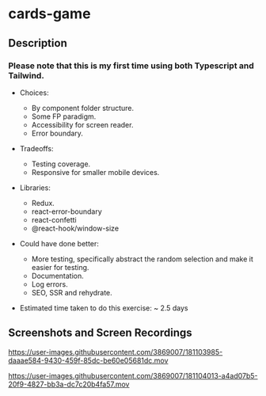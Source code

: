 # cards-game


## Description

<!--- Provide a general summary of your changes in the Title above -->
<!--- Before filling this out, please follow commit guidelines: -->
<!--- https://chris.beams.io/posts/git-commit/ -->
<!--- In short: first line ~50 chars, then blank line, then bullets or paragraph summarizing. -->

<!--- Please explain the choices and tradeoffs you made, libraries, what could be done better with more time, etc. -->
### Please note that this is my first time using both Typescript and Tailwind.
   
* Choices:
  * By component folder structure.
  * Some FP paradigm.
  * Accessibility for screen reader.
  * Error boundary.
  
* Tradeoffs:
  * Testing coverage.
  * Responsive for smaller mobile devices.  
 
* Libraries:
  * Redux.
  * react-error-boundary
  * react-confetti
  * @react-hook/window-size

* Could have done better:
  * More testing, specifically abstract the random selection and make it easier for testing.
  * Documentation.
  * Log errors.
  * SEO, SSR and rehydrate.
     

* Estimated time taken to do this exercise: ~ 2.5 days <!--- (please separate for frontend/backend if doing both) -->

## Screenshots and Screen Recordings

<!-- Please attach screenshots and recordings (animated gifs, mp4s - GitHub supports these). -->

https://user-images.githubusercontent.com/3869007/181103985-daaae584-9430-459f-85dc-be60e05681dc.mov


https://user-images.githubusercontent.com/3869007/181104013-a4ad07b5-20f9-4827-bb3a-dc7c20b4fa57.mov


